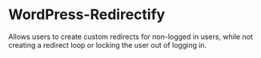 WordPress-Redirectify
=====================

Allows users to create custom redirects for non-logged in users, while not creating a redirect loop or locking the user out of logging in.
